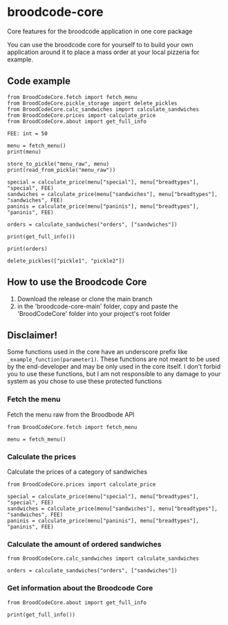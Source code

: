 # broodcode-core
Core features for the broodcode application in one core package

You can use the broodcode core for yourself to to build your own application around it to place a mass order at your local pizzeria for example.

## Code example
```
from BroodCodeCore.fetch import fetch_menu
from BroodCodeCore.pickle_storage import delete_pickles
from BroodCodeCore.calc_sandwiches import calculate_sandwiches
from BroodCodeCore.prices import calculate_price
from BroodCodeCore.about import get_full_info

FEE: int = 50

menu = fetch_menu()
print(menu)

store_to_pickle("menu_raw", menu)
print(read_from_pickle("menu_raw"))

special = calculate_price(menu["special"], menu["breadtypes"], "special", FEE)
sandwiches = calculate_price(menu["sandwiches"], menu["breadtypes"], "sandwiches", FEE)
paninis = calculate_price(menu["paninis"], menu["breadtypes"], "paninis", FEE)

orders = calculate_sandwiches("orders", ["sandwiches"])

print(get_full_info())

print(orders)

delete_pickles(["pickle1", "pickle2"])
```

## How to use the Broodcode Core
1. Download the release or clone the main branch
2. in the 'broodcode-core-main' folder, copy and paste the 'BroodCodeCore' folder into your project's root folder

## Disclaimer!
Some functions used in the core have an underscore prefix like ```_example_function(parameter1)```.
These functions are not meant to be used by the end-developer and may be only used in the core itself. 
I don't forbid you to use these functions, but I am not responsible to any damage to your system as you chose to use these protected functions

### Fetch the menu
Fetch the menu raw from the Broodbode API
```
from BroodCodeCore.fetch import fetch_menu

menu = fetch_menu()
```

### Calculate the prices
Calculate the prices of a category of sandwiches
```
from BroodCodeCore.prices import calculate_price

special = calculate_price(menu["special"], menu["breadtypes"], "special", FEE)
sandwiches = calculate_price(menu["sandwiches"], menu["breadtypes"], "sandwiches", FEE)
paninis = calculate_price(menu["paninis"], menu["breadtypes"], "paninis", FEE)
```

### Calculate the amount of ordered sandwiches
```
from BroodCodeCore.calc_sandwiches import calculate_sandwiches

orders = calculate_sandwiches("orders", ["sandwiches"])
```

### Get information about the Broodcode Core
```
from BroodCodeCore.about import get_full_info

print(get_full_info())
```
